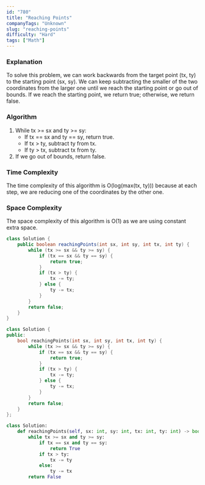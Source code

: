 ```yaml
---
id: "780"
title: "Reaching Points"
companyTags: "Unknown"
slug: "reaching-points"
difficulty: "Hard"
tags: ["Math"]
---
```


### Explanation
To solve this problem, we can work backwards from the target point (tx, ty) to the starting point (sx, sy). We can keep subtracting the smaller of the two coordinates from the larger one until we reach the starting point or go out of bounds. If we reach the starting point, we return true; otherwise, we return false.

### Algorithm
1. While tx >= sx and ty >= sy:
   - If tx == sx and ty == sy, return true.
   - If tx > ty, subtract ty from tx.
   - If ty > tx, subtract tx from ty.
2. If we go out of bounds, return false.

### Time Complexity
The time complexity of this algorithm is O(log(max(tx, ty))) because at each step, we are reducing one of the coordinates by the other one.

### Space Complexity
The space complexity of this algorithm is O(1) as we are using constant extra space.
```java
class Solution {
    public boolean reachingPoints(int sx, int sy, int tx, int ty) {
        while (tx >= sx && ty >= sy) {
            if (tx == sx && ty == sy) {
                return true;
            }
            if (tx > ty) {
                tx -= ty;
            } else {
                ty -= tx;
            }
        }
        return false;
    }
}
```

```cpp
class Solution {
public:
    bool reachingPoints(int sx, int sy, int tx, int ty) {
        while (tx >= sx && ty >= sy) {
            if (tx == sx && ty == sy) {
                return true;
            }
            if (tx > ty) {
                tx -= ty;
            } else {
                ty -= tx;
            }
        }
        return false;
    }
};
```

```python
class Solution:
    def reachingPoints(self, sx: int, sy: int, tx: int, ty: int) -> bool:
        while tx >= sx and ty >= sy:
            if tx == sx and ty == sy:
                return True
            if tx > ty:
                tx -= ty
            else:
                ty -= tx
        return False
```